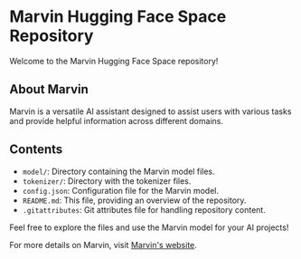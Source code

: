 
# Marvin Hugging Face Space Repository

Welcome to the Marvin Hugging Face Space repository!

## About Marvin
Marvin is a versatile AI assistant designed to assist users with various tasks and provide helpful information across different domains.

## Contents
- `model/`: Directory containing the Marvin model files.
- `tokenizer/`: Directory with the tokenizer files.
- `config.json`: Configuration file for the Marvin model.
- `README.md`: This file, providing an overview of the repository.
- `.gitattributes`: Git attributes file for handling repository content.

Feel free to explore the files and use the Marvin model for your AI projects!

For more details on Marvin, visit [Marvin's website](https://marvin-ai.com).
